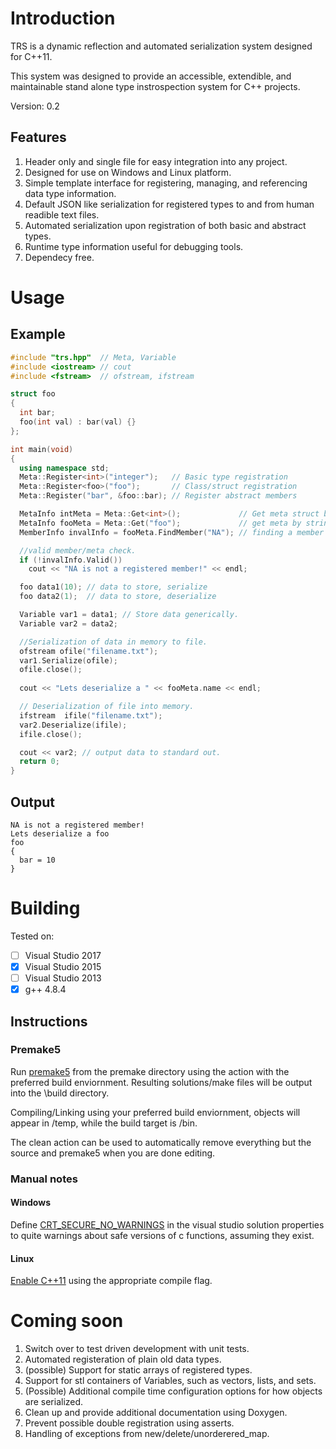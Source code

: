 # Introduction
TRS is a dynamic reflection and automated serialization system designed for C++11.

This system was designed to provide an accessible, extendible, and maintainable stand alone type instrospection system for C++ projects.

Version: 0.2

## Features
1. Header only and single file for easy integration into any project.
2. Designed for use on Windows and Linux platform.
3. Simple template interface for registering, managing, and referencing data type information.
4. Default JSON like serialization for registered types to and from human readible text files.
5. Automated serialization upon registration of both basic and abstract types.
6. Runtime type information useful for debugging tools.
7. Dependecy free.

# Usage
## Example
```C++
#include "trs.hpp"  // Meta, Variable
#include <iostream> // cout
#include <fstream>  // ofstream, ifstream

struct foo
{
  int bar;
  foo(int val) : bar(val) {}
};

int main(void)
{
  using namespace std;
  Meta::Register<int>("integer");   // Basic type registration
  Meta::Register<foo>("foo");       // Class/struct registration
  Meta::Register("bar", &foo::bar); // Register abstract members

  MetaInfo intMeta = Meta::Get<int>();             // Get meta struct by typename. 
  MetaInfo fooMeta = Meta::Get("foo");             // get meta by string identifier.
  MemberInfo invalInfo = fooMeta.FindMember("NA"); // finding a member info struct.

  //valid member/meta check.
  if (!invalInfo.Valid()) 
    cout << "NA is not a registered member!" << endl;

  foo data1(10); // data to store, serialize
  foo data2(1);  // data to store, deserialize

  Variable var1 = data1; // Store data generically.
  Variable var2 = data2;

  //Serialization of data in memory to file.
  ofstream ofile("filename.txt");
  var1.Serialize(ofile);
  ofile.close();
  
  cout << "Lets deserialize a " << fooMeta.name << endl;

  // Deserialization of file into memory.
  ifstream  ifile("filename.txt");
  var2.Deserialize(ifile);
  ifile.close();

  cout << var2; // output data to standard out.
  return 0;
}
```
## Output
```
NA is not a registered member!
Lets deserialize a foo
foo
{
  bar = 10
}
```

# Building
Tested on:
- [ ] Visual Studio 2017
- [x] Visual Studio 2015
- [ ] Visual Studio 2013
- [x] g++ 4.8.4

## Instructions
### Premake5
Run [premake5](https://github.com/premake/premake-core/wiki/Using-Premake "Premake5's Documentation") from the premake directory using the action with the preferred build enviornment. Resulting solutions/make files will be output into the \build directory.

Compiling/Linking using your preferred build enviornment, objects will appear in /temp, while the build target is /bin.

The clean action can be used to automatically remove everything but the source and premake5 when you are done editing.

### Manual notes
#### Windows
Define [CRT_SECURE_NO_WARNINGS](https://stackoverflow.com/questions/16883037/remove-secure-warnings-crt-secure-no-warnings-from-projects-by-default-in-vis "yep") in the visual studio solution properties to quite warnings about safe versions of c functions, assuming they exist.

#### Linux
[Enable C++11](https://stackoverflow.com/questions/10363646/compiling-c11-with-g "Lol") using the appropriate compile flag.

# Coming soon

1. Switch over to test driven development with unit tests.
2. Automated registeration of plain old data types.
3. (possible) Support for static arrays of registered types.
4. Support for stl containers of Variables, such as vectors, lists, and sets.
5. (Possible) Additional compile time configuration options for how objects are serialized.
6. Clean up and provide additional documentation using Doxygen.
7. Prevent possible double registration using asserts.
8. Handling of exceptions from new/delete/unorderered_map.



